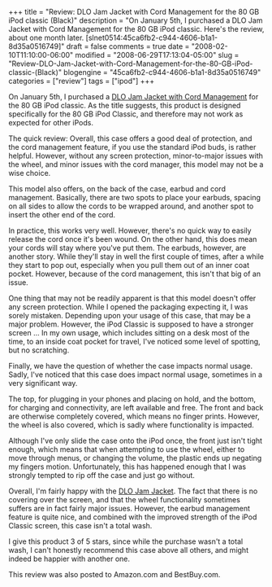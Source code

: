 +++
title = "Review: DLO Jam Jacket with Cord Management for the 80 GB iPod classic (Black)"
description = "On January 5th, I purchased a DLO Jam Jacket with Cord Management for the 80 GB iPod classic. Here's the review, about one month later. [slnet0514:45ca6fb2-c944-4606-b1a1-8d35a0516749]"
draft = false
comments = true
date = "2008-02-10T11:10:00-06:00"
modified = "2008-06-29T17:13:04-05:00"
slug = "Review-DLO-Jam-Jacket-with-Cord-Management-for-the-80-GB-iPod-classic-(Black)"
blogengine = "45ca6fb2-c944-4606-b1a1-8d35a0516749"
categories = ["review"]
tags = ["ipod"]
+++

<p>
On January 5th, I purchased a <a href="http://www.amazon.com/gp/product/B000WLXO9Q?tag=strivinglifen-20" target="_blank">DLO Jam Jacket with Cord Management</a> for the 80 GB iPod classic. As the title suggests, this product is designed specifically for the 80 GB iPod Classic, and therefore may not work as expected for other iPods. 
</p>
<p>
The quick review: Overall, this case offers a good deal of protection, and the cord management feature, if you use the standard iPod buds, is rather helpful. However, without any screen protection, minor-to-major issues with the wheel, and minor issues with the cord manager, this model may not be a wise choice. 
</p>
<p>
This model also offers, on the back of the case, earbud and cord management. Basically, there are two spots to place your earbuds, spacing on all sides to allow the cords to be wrapped around, and another spot to insert the other end of the cord. 
</p>
<p>
In practice, this works very well. However, there&#39;s no quick way to easily release the cord once it&#39;s been wound. On the other hand, this does mean your cords will stay where you&#39;ve put them. The earbuds, however, are another story. While they&#39;ll stay in well the first couple of times, after a while they start to pop out, especially when you pull them out of an inner coat pocket. However, because of the cord management, this isn&#39;t that big of an issue. 
</p>
<p>
One thing that may not be readily apparent is that this model doesn&#39;t offer any screen protection. While I opened the packaging expecting it, I was sorely mistaken. Depending upon your usage of this case, that may be a major problem. However, the iPod Classic is supposed to have a stronger screen ... In my own usage, which includes sitting on a desk most of the time, to an inside coat pocket for travel, I&#39;ve noticed some level of spotting, but no scratching. 
</p>
<p>
Finally, we have the question of whether the case impacts normal usage. Sadly, I&#39;ve noticed that this case does impact normal usage, sometimes in a very significant way. 
</p>
<p>
The top, for plugging in your phones and placing on hold, and the bottom, for charging and connectivity, are left available and free. The front and back are otherwise completely covered, which means no finger prints. However, the wheel is also covered, which is sadly where functionality is impacted. 
</p>
<p>
Although I&#39;ve only slide the case onto the iPod once, the front just isn&#39;t tight enough, which means that when attempting to use the wheel, either to move through menus, or changing the volume, the plastic ends up negating my fingers motion. Unfortunately, this has happened enough that I was strongly tempted to rip off the case and just go without. 
</p>
<p>
Overall, I&#39;m fairly happy with the <a href="http://www.amazon.com/gp/product/B000WLXO9Q?tag=strivinglifen-20" target="_blank">DLO Jam Jacket</a>. The fact that there is no covering over the screen, and that the wheel functionality sometimes suffers are in fact fairly major issues. However, the earbud management feature is quite nice, and combined with the improved strength of the iPod Classic screen, this case isn&#39;t a total wash. 
</p>
<p>
I give this product 3 of 5 stars, since while the purchase wasn&#39;t a total wash, I can&#39;t honestly recommend this case above all others, and might indeed be happier with another one. 
</p>
<div class="note">
<p>
This review was also posted to Amazon.com and BestBuy.com. 
</p>
</div>

